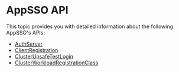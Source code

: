 # AppSSO API

This topic provides you with detailed information about the following AppSSO's APIs:

- [AuthServer](./authserver.hbs.md)
- [ClientRegistration](./clientregistration.hbs.md)
- [ClusterUnsafeTestLogin](./clusterunsafetestlogin.hbs.md)
- [ClusterWorkloadRegistrationClass](./clusterworkloadregistrationclass.hbs.md)
